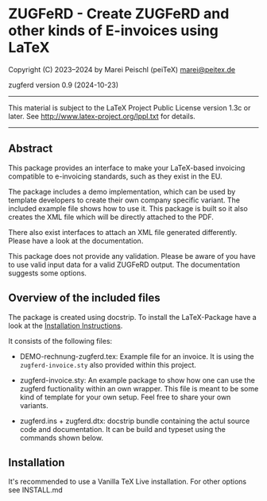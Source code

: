 # ZUGFeRD - Create ZUGFeRD and other kinds of E-invoices using LaTeX

Copyright (C) 2023–2024 by Marei Peischl (peiTeX) <marei@peitex.de>

zugferd version 0.9 (2024-10-23)

***************************************************************************

 This material is subject to the LaTeX Project Public License version 1.3c
 or later. See http://www.latex-project.org/lppl.txt for details.

***************************************************************************

## Abstract

This package provides an interface to make your LaTeX-based invoicing compatible to e-invoicing standards, such as they exist in the EU.

The package includes a demo implementation, which can be used by template developers to create their own company specific variant. The included example file shows how to use it. This package is built so it also creates the XML file which will be directly attached to the PDF.

There also exist interfaces to attach an XML file generated differently. Please have a look at the documentation.

This package does not provide any validation. Please be aware of you have to use valid input data for a valid ZUGFeRD output. The documentation suggests some options.

## Overview of the included files

The package is created using docstrip. To install the LaTeX-Package have a look at  the [Installation Instructions](##installation).

It consists of the following files:

* DEMO-rechnung-zugferd.tex: Example file for an invoice. It is using the `zugferd-invoice.sty` also provided within this project.

* zugferd-invoice.sty: An example package to show how one can use the zugferd fuctionality within an own wrapper. This file is meant to be some kind of template for your own setup. Feel free to share your own variants.

* zugferd.ins + zugferd.dtx: docstrip bundle containing the actul source code and documentation.  It can be build and typeset using the commands shown below.

## Installation

It's recommended to use a Vanilla TeX Live installation. For other options see INSTALL.md
